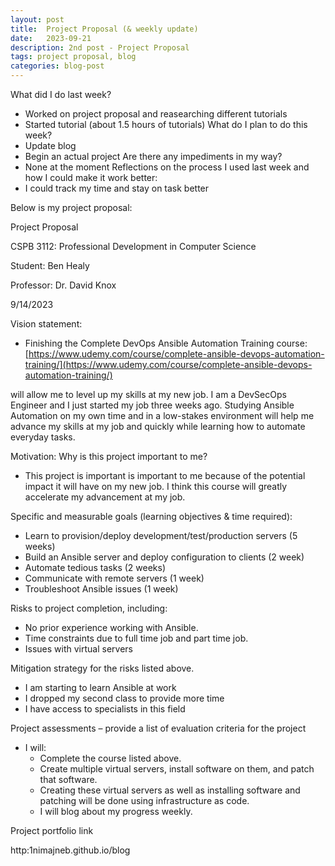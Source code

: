 ```yaml
---
layout: post
title:  Project Proposal (& weekly update)
date:   2023-09-21
description: 2nd post - Project Proposal
tags: project proposal, blog
categories: blog-post
---
```

What did I do last week?
- Worked on project proposal and reasearching different tutorials
- Started tutorial (about 1.5 hours of tutorials)
What do I plan to do this week?
- Update blog
- Begin an actual project
Are there any impediments in my way?
- None at the moment
Reflections on the process I used last week and how I could make it work better:
- I could track my time and stay on task better


Below is my project proposal:

Project Proposal

CSPB 3112: Professional Development in Computer Science

Student: Ben Healy

Professor: Dr. David Knox

9/14/2023

Vision statement:

*   Finishing the Complete DevOps Ansible Automation Training course: [https://www.udemy.com/course/complete-ansible-devops-automation-training/](https://www.udemy.com/course/complete-ansible-devops-automation-training/)

will allow me to level up my skills at my new job. I am a DevSecOps Engineer and I just started my job three weeks ago. Studying Ansible Automation on my own time and in a low-stakes environment will help me advance my skills at my job and quickly while learning how to automate everyday tasks.

Motivation: Why is this project important to me?

*   This project is important is important to me because of the potential impact it will have on my new job. I think this course will greatly accelerate my advancement at my job.

Specific and measurable goals (learning objectives & time required):

*   Learn to provision/deploy development/test/production servers (5 weeks)
*   Build an Ansible server and deploy configuration to clients (2 week)
*   Automate tedious tasks (2 weeks)
*   Communicate with remote servers (1 week)
*   Troubleshoot Ansible issues (1 week)

Risks to project completion, including:

*   No prior experience working with Ansible.
*   Time constraints due to full time job and part time job.
*   Issues with virtual servers

Mitigation strategy for the risks listed above.

*   I am starting to learn Ansible at work
*   I dropped my second class to provide more time
*   I have access to specialists in this field

Project assessments – provide a list of evaluation criteria for the project

*   I will:
    *   Complete the course listed above.
    *   Create multiple virtual servers, install software on them, and patch that software.
    *   Creating these virtual servers as well as installing software and patching will be done using infrastructure as code.
    *   I will blog about my progress weekly.

Project portfolio link

http:1nimajneb.github.io/blog
